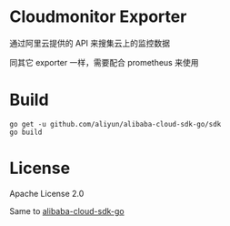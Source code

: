 # Cloudmonitor Exporter

通过阿里云提供的 API 来搜集云上的监控数据

同其它 exporter 一样，需要配合 prometheus 来使用

# Build
```
go get -u github.com/aliyun/alibaba-cloud-sdk-go/sdk
go build
```

# License

Apache License 2.0

Same to [alibaba-cloud-sdk-go](https://github.com/aliyun/alibaba-cloud-sdk-go)
